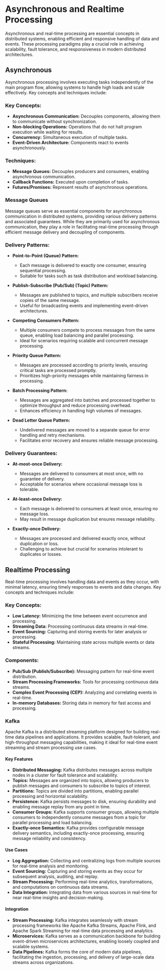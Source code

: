 # Asynchronous and Realtime Processing
Asynchronous and real-time processing are essential concepts in distributed systems, enabling efficient and responsive handling of data and events. These processing paradigms play a crucial role in achieving scalability, fault tolerance, and responsiveness in modern distributed architectures.

## Asynchronous
Asynchronous processing involves executing tasks independently of the main program flow, allowing systems to handle high loads and scale effectively. Key concepts and techniques include:

### Key Concepts:
- **Asynchronous Communication:** Decouples components, allowing them to communicate without synchronization.
- **Non-blocking Operations:** Operations that do not halt program execution while waiting for results.
- **Concurrency:** Simultaneous execution of multiple tasks.
- **Event-Driven Architecture:** Components react to events asynchronously.

### Techniques:
- **Message Queues:** Decouples producers and consumers, enabling asynchronous communication.
- **Callback Functions:** Executed upon completion of tasks.
- **Futures/Promises:** Represent results of asynchronous operations.

### Message Queues
Message queues serve as essential components for asynchronous communication in distributed systems, providing various delivery patterns and associated guarantees. While they are primarily used for asynchronous communication, they play a role in facilitating real-time processing through efficient message delivery and decoupling of components.

### Delivery Patterns:
- **Point-to-Point (Queue) Pattern:**
    - Each message is delivered to exactly one consumer, ensuring sequential processing.
    - Suitable for tasks such as task distribution and workload balancing.

- **Publish-Subscribe (Pub/Sub) (Topic) Pattern:**
    - Messages are published to topics, and multiple subscribers receive copies of the same message.
    - Useful for broadcasting events and implementing event-driven architectures.

- **Competing Consumers Pattern:**
    - Multiple consumers compete to process messages from the same queue, enabling load balancing and parallel processing.
    - Ideal for scenarios requiring scalable and concurrent message processing.

- **Priority Queue Pattern:**
    - Messages are processed according to priority levels, ensuring critical tasks are processed promptly.
    - Prioritizes high-priority messages while maintaining fairness in processing.

- **Batch Processing Pattern:**
    - Messages are aggregated into batches and processed together to optimize throughput and reduce processing overhead.
    - Enhances efficiency in handling high volumes of messages.

- **Dead Letter Queue Pattern:**
    - Undelivered messages are moved to a separate queue for error handling and retry mechanisms.
    - Facilitates error recovery and ensures reliable message processing.

### Delivery Guarantees:
- **At-most-once Delivery:**
    - Messages are delivered to consumers at most once, with no guarantee of delivery.
    - Acceptable for scenarios where occasional message loss is tolerable.

- **At-least-once Delivery:**
    - Each message is delivered to consumers at least once, ensuring no message loss.
    - May result in message duplication but ensures message reliability.

- **Exactly-once Delivery:**
    - Messages are processed and delivered exactly once, without duplication or loss.
    - Challenging to achieve but crucial for scenarios intolerant to duplicates or losses.

## Realtime Processing
Real-time processing involves handling data and events as they occur, with minimal latency, ensuring timely responses to events and data changes. Key concepts and techniques include:

### Key Concepts:
- **Low Latency:** Minimizing the time between event occurrence and processing.
- **Streaming Data:** Processing continuous data streams in real-time.
- **Event Sourcing:** Capturing and storing events for later analysis or processing.
- **Stateful Processing:** Maintaining state across multiple events or data streams.

### Components:
- **Pub/Sub (Publish/Subscribe):** Messaging pattern for real-time event distribution.
- **Stream Processing Frameworks:** Tools for processing continuous data streams.
- **Complex Event Processing (CEP):** Analyzing and correlating events in real-time.
- **In-memory Databases:** Storing data in memory for fast access and processing.

### Kafka
Apache Kafka is a distributed streaming platform designed for building real-time data pipelines and applications. It provides scalable, fault-tolerant, and high-throughput messaging capabilities, making it ideal for real-time event streaming and stream processing use cases.

#### Key Features
- **Distributed Messaging:** Kafka distributes messages across multiple nodes in a cluster for fault tolerance and scalability.
- **Topics:** Messages are organized into topics, allowing producers to publish messages and consumers to subscribe to topics of interest.
- **Partitions:** Topics are divided into partitions, enabling parallel processing and horizontal scalability.
- **Persistence:** Kafka persists messages to disk, ensuring durability and enabling message replay from any point in time.
- **Consumer Groups:** Kafka supports consumer groups, allowing multiple consumers to independently consume messages from a topic for parallel processing and load balancing.
- **Exactly-once Semantics:** Kafka provides configurable message delivery semantics, including exactly-once processing, ensuring message reliability and consistency.

#### Use Cases
- **Log Aggregation:** Collecting and centralizing logs from multiple sources for real-time analysis and monitoring.
- **Event Sourcing:** Capturing and storing events as they occur for subsequent analysis, auditing, and replay.
- **Stream Processing:** Performing real-time analytics, transformations, and computations on continuous data streams.
- **Data Integration:** Integrating data from various sources in real-time for near real-time insights and decision-making.

#### Integration
- **Stream Processing:** Kafka integrates seamlessly with stream processing frameworks like Apache Kafka Streams, Apache Flink, and Apache Spark Streaming for real-time data processing and analytics.
- **Microservices:** Kafka serves as a communication backbone for building event-driven microservices architectures, enabling loosely coupled and scalable systems.
- **Data Pipelines:** Kafka forms the core of modern data pipelines, facilitating the ingestion, processing, and delivery of large-scale data streams across organizations.
